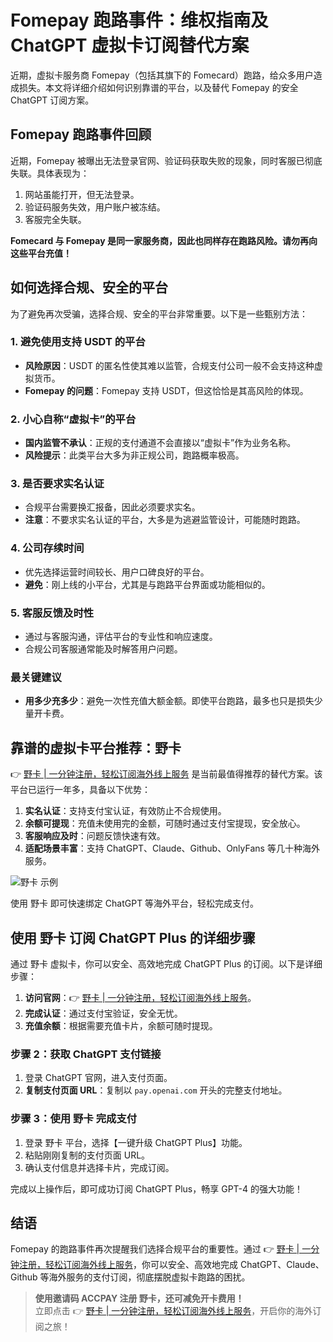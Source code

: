 # Fomepay 跑路事件：维权指南及 ChatGPT 虚拟卡订阅替代方案

近期，虚拟卡服务商 Fomepay（包括其旗下的 Fomecard）跑路，给众多用户造成损失。本文将详细介绍如何识别靠谱的平台，以及替代 Fomepay 的安全 ChatGPT 订阅方案。

## Fomepay 跑路事件回顾

近期，Fomepay 被曝出无法登录官网、验证码获取失败的现象，同时客服已彻底失联。具体表现为：

1. 网站虽能打开，但无法登录。
2. 验证码服务失效，用户账户被冻结。
3. 客服完全失联。

**Fomecard 与 Fomepay 是同一家服务商，因此也同样存在跑路风险。请勿再向这些平台充值！**

## 如何选择合规、安全的平台

为了避免再次受骗，选择合规、安全的平台非常重要。以下是一些甄别方法：

### 1. 避免使用支持 USDT 的平台

- **风险原因**：USDT 的匿名性使其难以监管，合规支付公司一般不会支持这种虚拟货币。
- **Fomepay 的问题**：Fomepay 支持 USDT，但这恰恰是其高风险的体现。

### 2. 小心自称“虚拟卡”的平台

- **国内监管不承认**：正规的支付通道不会直接以“虚拟卡”作为业务名称。
- **风险提示**：此类平台大多为非正规公司，跑路概率极高。

### 3. 是否要求实名认证

- 合规平台需要换汇报备，因此必须要求实名。
- **注意**：不要求实名认证的平台，大多是为逃避监管设计，可能随时跑路。

### 4. 公司存续时间

- 优先选择运营时间较长、用户口碑良好的平台。
- **避免**：刚上线的小平台，尤其是与跑路平台界面或功能相似的。

### 5. 客服反馈及时性

- 通过与客服沟通，评估平台的专业性和响应速度。
- 合规公司客服通常能及时解答用户问题。

### 最关键建议

- **用多少充多少**：避免一次性充值大额金额。即使平台跑路，最多也只是损失少量开卡费。

## 靠谱的虚拟卡平台推荐：野卡

👉 [野卡 | 一分钟注册，轻松订阅海外线上服务](https://bbtdd.com/yeka) 是当前最值得推荐的替代方案。该平台已运行一年多，具备以下优势：

1. **实名认证**：支持支付宝认证，有效防止不合规使用。
2. **余额可提现**：充值未使用完的金额，可随时通过支付宝提现，安全放心。
3. **客服响应及时**：问题反馈快速有效。
4. **适配场景丰富**：支持 ChatGPT、Claude、Github、OnlyFans 等几十种海外服务。

![野卡 示例](https://camo.githubusercontent.com/73ca1762e17d8928b68681d9020021f06e86837b6ae4a2394d1cce6781deb245/68747470733a2f2f63646e2e686f773263732e636e2f637367756964652f3135353130392e706e67)

使用 野卡 即可快速绑定 ChatGPT 等海外平台，轻松完成支付。

## 使用 野卡 订阅 ChatGPT Plus 的详细步骤

通过 野卡 虚拟卡，你可以安全、高效地完成 ChatGPT Plus 的订阅。以下是详细步骤：

1. **访问官网**：👉 [野卡 | 一分钟注册，轻松订阅海外线上服务](https://bbtdd.com/yeka)。
2. **完成认证**：通过支付宝验证，安全无忧。
3. **充值余额**：根据需要充值卡片，余额可随时提现。

### 步骤 2：获取 ChatGPT 支付链接

1. 登录 ChatGPT 官网，进入支付页面。
2. **复制支付页面 URL**：复制以 `pay.openai.com` 开头的完整支付地址。

### 步骤 3：使用 野卡 完成支付

1. 登录 野卡 平台，选择【一键升级 ChatGPT Plus】功能。
2. 粘贴刚刚复制的支付页面 URL。
3. 确认支付信息并选择卡片，完成订阅。

完成以上操作后，即可成功订阅 ChatGPT Plus，畅享 GPT-4 的强大功能！

## 结语

Fomepay 的跑路事件再次提醒我们选择合规平台的重要性。通过 👉 [野卡 | 一分钟注册，轻松订阅海外线上服务](https://bbtdd.com/yeka)，你可以安全、高效地完成 ChatGPT、Claude、Github 等海外服务的支付订阅，彻底摆脱虚拟卡跑路的困扰。

> **使用邀请码 ACCPAY 注册 野卡，还可减免开卡费用！**  
> 立即点击 👉 [野卡 | 一分钟注册，轻松订阅海外线上服务](https://bbtdd.com/yeka)，开启你的海外订阅之旅！